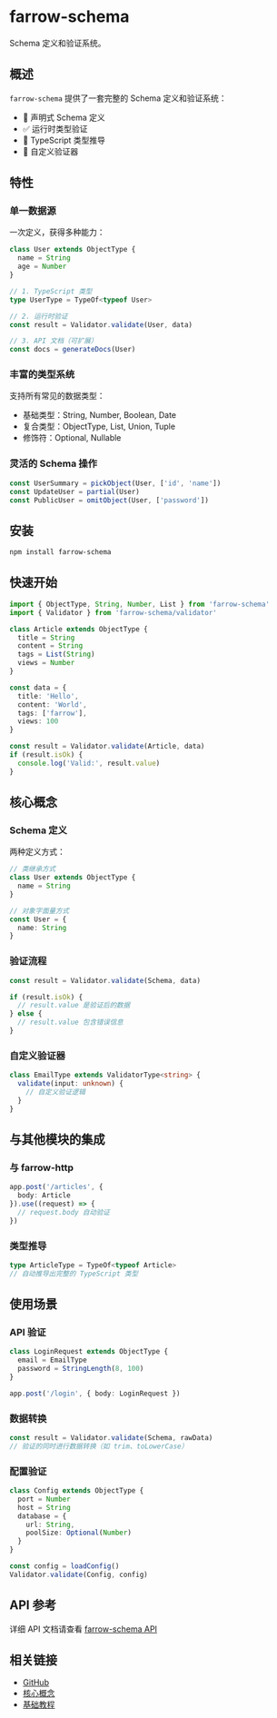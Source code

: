 # farrow-schema

Schema 定义和验证系统。

## 概述

`farrow-schema` 提供了一套完整的 Schema 定义和验证系统：

- 📝 声明式 Schema 定义
- ✅ 运行时类型验证
- 🎯 TypeScript 类型推导
- 🔧 自定义验证器

## 特性

### 单一数据源

一次定义，获得多种能力：

```typescript
class User extends ObjectType {
  name = String
  age = Number
}

// 1. TypeScript 类型
type UserType = TypeOf<typeof User>

// 2. 运行时验证
const result = Validator.validate(User, data)

// 3. API 文档（可扩展）
const docs = generateDocs(User)
```

### 丰富的类型系统

支持所有常见的数据类型：

- 基础类型：String, Number, Boolean, Date
- 复合类型：ObjectType, List, Union, Tuple
- 修饰符：Optional, Nullable

### 灵活的 Schema 操作

```typescript
const UserSummary = pickObject(User, ['id', 'name'])
const UpdateUser = partial(User)
const PublicUser = omitObject(User, ['password'])
```

## 安装

```bash
npm install farrow-schema
```

## 快速开始

```typescript
import { ObjectType, String, Number, List } from 'farrow-schema'
import { Validator } from 'farrow-schema/validator'

class Article extends ObjectType {
  title = String
  content = String
  tags = List(String)
  views = Number
}

const data = {
  title: 'Hello',
  content: 'World',
  tags: ['farrow'],
  views: 100
}

const result = Validator.validate(Article, data)
if (result.isOk) {
  console.log('Valid:', result.value)
}
```

## 核心概念

### Schema 定义

两种定义方式：

```typescript
// 类继承方式
class User extends ObjectType {
  name = String
}

// 对象字面量方式
const User = {
  name: String
}
```

### 验证流程

```typescript
const result = Validator.validate(Schema, data)

if (result.isOk) {
  // result.value 是验证后的数据
} else {
  // result.value 包含错误信息
}
```

### 自定义验证器

```typescript
class EmailType extends ValidatorType<string> {
  validate(input: unknown) {
    // 自定义验证逻辑
  }
}
```

## 与其他模块的集成

### 与 farrow-http

```typescript
app.post('/articles', {
  body: Article
}).use((request) => {
  // request.body 自动验证
})
```

### 类型推导

```typescript
type ArticleType = TypeOf<typeof Article>
// 自动推导出完整的 TypeScript 类型
```

## 使用场景

### API 验证

```typescript
class LoginRequest extends ObjectType {
  email = EmailType
  password = StringLength(8, 100)
}

app.post('/login', { body: LoginRequest })
```

### 数据转换

```typescript
const result = Validator.validate(Schema, rawData)
// 验证的同时进行数据转换（如 trim、toLowerCase）
```

### 配置验证

```typescript
class Config extends ObjectType {
  port = Number
  host = String
  database = {
    url: String,
    poolSize: Optional(Number)
  }
}

const config = loadConfig()
Validator.validate(Config, config)
```

## API 参考

详细 API 文档请查看 [farrow-schema API](/api/farrow-schema)

## 相关链接

- [GitHub](https://github.com/farrowjs/farrow)
- [核心概念](/guide/core-concepts)
- [基础教程](/guide/essentials)